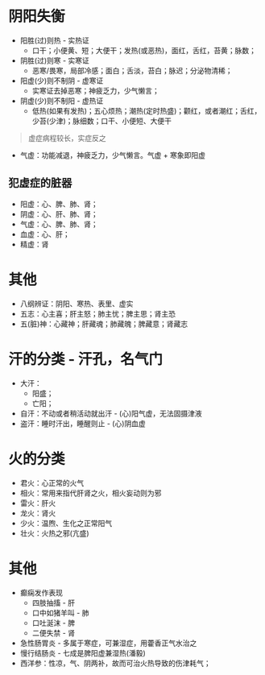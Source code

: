 # 阴阳失衡
* 阳胜(过)则热 - 实热证
    * 口干；小便黄、短；大便干；发热(或恶热)，面红，舌红，苔黄；脉数；
* 阴胜(过)则寒 - 实寒证
    * 恶寒/畏寒，局部冷感；面白；舌淡，苔白；脉迟；分泌物清稀；
* 阳虚(少)则不制阴 - 虚寒证
    * 实寒证去掉恶寒；神疲乏力，少气懒言；
* 阴虚(少)则不制阳 - 虚热证
    * 低热(如果有发热)；五心烦热；潮热(定时热盛)；颧红，或者潮红；舌红，少苔(少津)；脉细数；口干、小便短、大便干
> 虚症病程较长，实症反之

* 气虚：功能减退，神疲乏力，少气懒言。气虚 + 寒象即阳虚

## 犯虚症的脏器
* 阳虚：心、脾、肺、肾；
* 阴虚：心、肝、肺、肾；
* 气虚：心、脾、肺、肾；
* 血虚：心、肝；
* 精虚：肾

# 其他
* 八纲辨证：阴阳、寒热、表里、虚实
* 五志：心主喜；肝主怒；肺主忧；脾主思；肾主恐
* 五(脏)神：心藏神；肝藏魂；肺藏魄；脾藏意；肾藏志

# 汗的分类 - 汗孔，名气门
* 大汗：
    * 阳盛；
    * 亡阳；
* 自汗：不动或者稍活动就出汗 - (心)阳气虚，无法固摄津液
* 盗汗：睡时汗出，睡醒则止 - (心)阴血虚

# 火的分类
* 君火：心正常的火气
* 相火：常用来指代肝肾之火，相火妄动则为邪
* 雷火：肝火
* 龙火：肾火
* 少火：温煦、生化之正常阳气
* 壮火：火热之邪(亢盛)

# 其他
* 癫痫发作表现
    * 四肢抽搐 - 肝
    * 口中如猪羊叫 - 肺
    * 口吐涎沫 - 脾
    * 二便失禁 - 肾
* 急性肠胃炎 - 多属于寒症，可兼湿症，用藿香正气水治之
* 慢行结肠炎 - 七成是脾阳虚兼湿热(潘毅)
* 西洋参：性凉，气、阴两补，故而可治火热导致的伤津耗气；